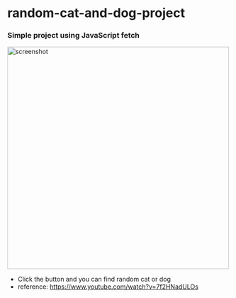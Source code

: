 # random-cat-and-dog-project

### Simple project using JavaScript fetch

<img width="500" alt="screenshot" src="https://user-images.githubusercontent.com/74144442/146966097-b3b6b98f-7f97-4ee8-a5a1-5a185f5b6f14.png">

-   Click the button and you can find random cat or dog
-   reference: https://www.youtube.com/watch?v=7f2HNadULOs
